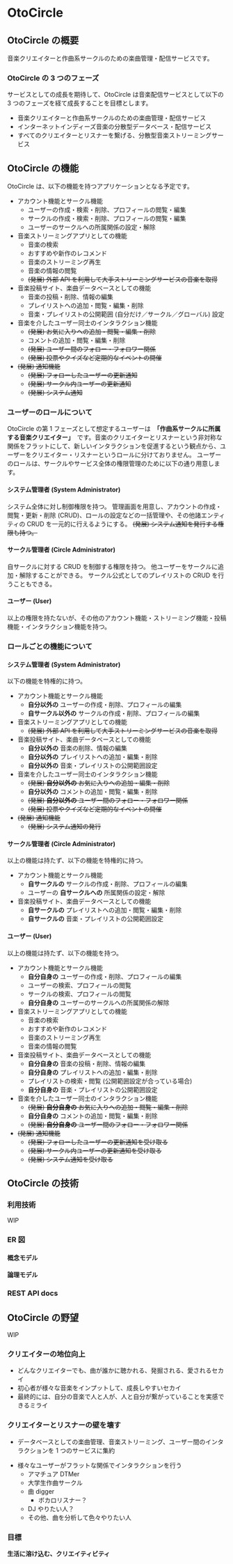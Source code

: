 # OtoCircle

## OtoCircle の概要

音楽クリエイターと作曲系サークルのための楽曲管理・配信サービスです。

### OtoCircle の 3 つのフェーズ

サービスとしての成長を期待して、OtoCircle は音楽配信サービスとして以下の 3 つのフェーズを経て成長することを目標とします。

- 音楽クリエイターと作曲系サークルのための楽曲管理・配信サービス
- インターネットインディーズ音楽の分散型データベース・配信サービス
- すべてのクリエイターとリスナーを繋げる、分散型音楽ストリーミングサービス

## OtoCircle の機能

OtoCircle は、以下の機能を持つアプリケーションとなる予定です。

- アカウント機能とサークル機能
    - ユーザーの作成・検索・削除、プロフィールの閲覧・編集
    - サークルの作成・検索・削除、プロフィールの閲覧・編集
    - ユーザーのサークルへの所属関係の設定・解除
- 音楽ストリーミングアプリとしての機能
    - 音楽の検索
    - おすすめや新作のレコメンド
    - 音楽のストリーミング再生
    - 音楽の情報の閲覧
    - ~~(発展) 外部 API を利用して大手ストリーミングサービスの音楽を取得~~
- 音楽投稿サイト、楽曲データベースとしての機能
    - 音楽の投稿・削除、情報の編集  <!-- 普通のインデクス情報に加えて BPM とかも -->
    - プレイリストへの追加・閲覧・編集・削除
    - 音楽・プレイリストの公開範囲 (自分だけ／サークル／グローバル) 設定
- 音楽を介したユーザー同士のインタラクション機能
    - ~~(発展) お気に入りへの追加・閲覧・編集・削除~~
    - コメントの追加・閲覧・編集・削除
    - ~~(発展) ユーザー間のフォロー・フォロワー関係~~
    - ~~(発展) 投票やクイズなど定期的なイベントの開催~~
- ~~(発展) 通知機能~~
    - ~~(発展) フォローしたユーザーの更新通知~~
    - ~~(発展) サークル内ユーザーの更新通知~~  <!-- Misskey の LTL, GTL 機能 -->
    - ~~(発展) システム通知~~

### ユーザーのロールについて

OtoCircle の第 1 フェーズとして想定するユーザーは　**「作曲系サークルに所属する音楽クリエイター」**　です。音楽のクリエイターとリスナーという非対称な関係をフラットにして、新しいインタラクションを促進するという観点から、ユーザーをクリエイター・リスナーというロールに分けておりません。
ユーザーのロールは、サークルやサービス全体の権限管理のために以下の通り用意します。

#### システム管理者 (System Administrator)

システム全体に対し制御権限を持つ。
管理画面を用意し、アカウントの作成・閲覧・更新・削除 (CRUD)、ロールの設定などの一括管理や、その他諸エンティティの CRUD を一元的に行えるようにする。
~~(発展) システム通知を発行する権限も持つ。~~

#### サークル管理者 (Circle Administrator)

自サークルに対する CRUD を制御する権限を持つ。
他ユーザーをサークルに追加・解除することができる。
サークル公式としてのプレイリストの CRUD を行うこともできる。

#### ユーザー (User)

以上の権限を持たないが、その他のアカウント機能・ストリーミング機能・投稿機能・インタラクション機能を持つ。

### ロールごとの機能について

#### システム管理者 (System Administrator)

以下の機能を特権的に持つ。

- アカウント機能とサークル機能
    - **自分以外の** ユーザーの作成・削除、プロフィールの編集
    - **自サークル以外の** サークルの作成・削除、プロフィールの編集
- 音楽ストリーミングアプリとしての機能
    - ~~(発展) 外部 API を利用して大手ストリーミングサービスの音楽を取得~~
- 音楽投稿サイト、楽曲データベースとしての機能
    - **自分以外の** 音楽の削除、情報の編集
    - **自分以外の** プレイリストへの追加・編集・削除
    - **自分以外の** 音楽・プレイリストの公開範囲設定
- 音楽を介したユーザー同士のインタラクション機能
    - ~~(発展) **自分以外の** お気に入りへの追加・編集・削除~~
    - **自分以外の** コメントの追加・閲覧・編集・削除
    - ~~(発展) **自分以外の** ユーザー間のフォロー・フォロワー関係~~
    - ~~(発展) 投票やクイズなど定期的なイベントの開催~~
- ~~(発展) 通知機能~~
    - ~~(発展) システム通知の発行~~

#### サークル管理者 (Circle Administrator)

以上の機能は持たず、以下の機能を特権的に持つ。

- アカウント機能とサークル機能
    - **自サークルの** サークルの作成・削除、プロフィールの編集
    - ユーザーの **自サークルへの** 所属関係の設定・解除
- 音楽投稿サイト、楽曲データベースとしての機能
    - **自サークルの** プレイリストへの追加・閲覧・編集・削除
    - **自サークルの** 音楽・プレイリストの公開範囲設定

#### ユーザー (User)

以上の機能は持たず、以下の機能を持つ。

- アカウント機能とサークル機能
    - **自分自身の** ユーザーの作成・削除、プロフィールの編集
    - ユーザーの検索、プロフィールの閲覧
    - サークルの検索、プロフィールの閲覧
    - **自分自身の** ユーザーのサークルへの所属関係の解除
- 音楽ストリーミングアプリとしての機能
    - 音楽の検索
    - おすすめや新作のレコメンド
    - 音楽のストリーミング再生
    - 音楽の情報の閲覧
- 音楽投稿サイト、楽曲データベースとしての機能
    - **自分自身の** 音楽の投稿・削除、情報の編集
    - **自分自身の** プレイリストへの追加・編集・削除
    - プレイリストの検索・閲覧 (公開範囲設定が合っている場合)
    - **自分自身の** 音楽・プレイリストの公開範囲設定
- 音楽を介したユーザー同士のインタラクション機能
    - ~~(発展) **自分自身の** お気に入りへの追加・閲覧・編集・削除~~
    - **自分自身の** コメントの追加・閲覧・編集・削除
    - ~~(発展) **自分自身の** ユーザー間のフォロー・フォロワー関係~~
- ~~(発展) 通知機能~~
    - ~~(発展) フォローしたユーザーの更新通知を受け取る~~
    - ~~(発展) サークル内ユーザーの更新通知を受け取る~~
    - ~~(発展) システム通知を受け取る~~

## OtoCircle の技術

### 利用技術

WIP

### ER 図

#### 概念モデル



#### 論理モデル

### REST API docs

## OtoCircle の野望

WIP

### クリエイターの地位向上

- どんなクリエイターでも、曲が誰かに聴かれる、発掘される、愛されるセカイ
- 初心者が様々な音楽をインプットして、成長しやすいセカイ
- 最終的には、自分の音楽で人と人が、人と自分が繋がっていることを実感できるミライ
<!-- Kiite で忌避された自薦が、ここでは推奨されたい -->

### クリエイターとリスナーの壁を壊す
<!-- となると user 間はフラットであるべきか？ -->

- データベースとしての楽曲管理、音楽ストリーミング、ユーザー間のインタラクションを 1 つのサービスに集約

<!-- - 就活で使える
    - そこそこ高難易度な DB 設計
    - Rails, React (Go, Vue.js?) -->

- 様々なユーザーがフラットな関係でインタラクションを行う
    - アマチュア DTMer
    - 大学生作曲サークル
    - 曲 digger
        - ボカロリスナー？
    - DJ やりたい人？
    - その他、曲を分析して色々やりたい人

### 目標

**生活に溶け込む、クリエイティビティ**

